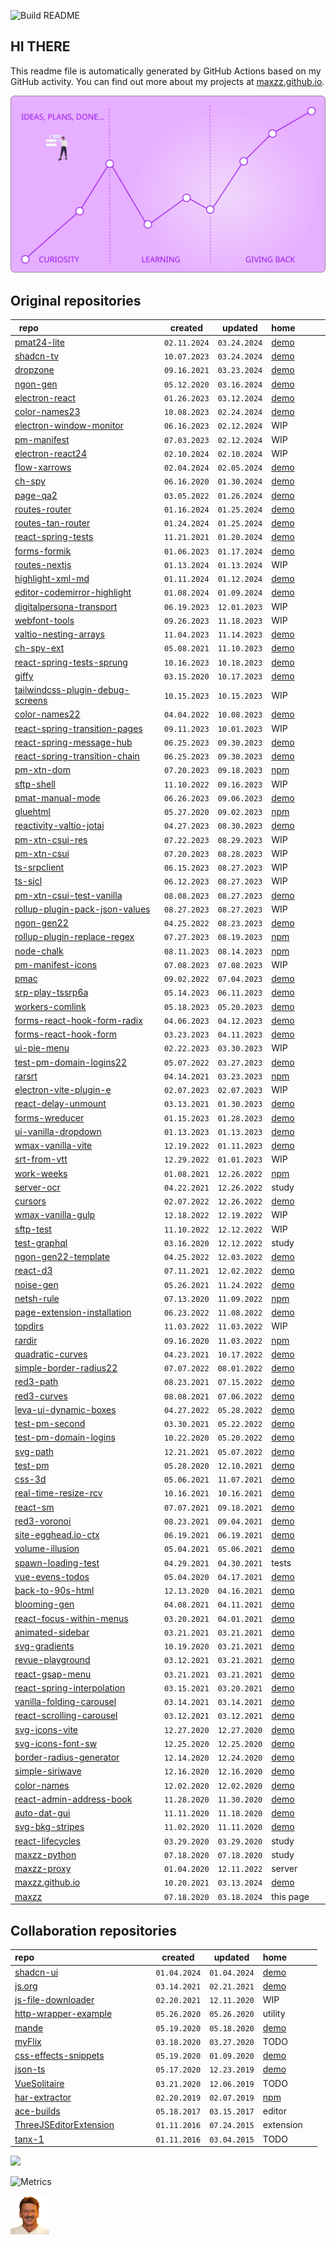 ![Build README](https://github.com/maxzz/maxzz/workflows/Build%20README/badge.svg)

## HI THERE
<!-- ![](https://raw.githubusercontent.com/maxzz/maxzz/master/src/assets/main-hi.svg) -->
This readme file is automatically generated by GitHub Actions based on my GitHub activity.
You can find out more about my projects at [maxzz.github.io](https://maxzz.github.io).

![](https://raw.githubusercontent.com/maxzz/maxzz/master/src/assets/main.svg)

<!-- recent_releases starts -->

## Original repositories

repo&nbsp;&nbsp;&nbsp;&nbsp;&nbsp;&nbsp;&nbsp;&nbsp;&nbsp;&nbsp;&nbsp;&nbsp;&nbsp;&nbsp;&nbsp;&nbsp;&nbsp;&nbsp;&nbsp;&nbsp;&nbsp;&nbsp;&nbsp;&nbsp;&nbsp;&nbsp;&nbsp;&nbsp;&nbsp;&nbsp;&nbsp;&nbsp;&nbsp;&nbsp;&nbsp;&nbsp;&nbsp;&nbsp;&nbsp;&nbsp;&nbsp;&nbsp;&nbsp;&nbsp;&nbsp;&nbsp;&nbsp;&nbsp; | created | updated | home&nbsp;&nbsp;&nbsp;&nbsp;&nbsp;&nbsp;&nbsp;&nbsp;&nbsp;&nbsp;&nbsp;
-|-|-|-
[pmat24-lite](https://github.com/maxzz/pmat24-lite) | ```02.11.2024``` | ```03.24.2024``` | [demo](https://maxzz.github.io/pmat24-lite/)
[shadcn-tv](https://github.com/maxzz/shadcn-tv) | ```10.07.2023``` | ```03.24.2024``` | [demo](https://maxzz.github.io/shardcn-tv)
[dropzone](https://github.com/maxzz/dropzone) | ```09.16.2021``` | ```03.23.2024``` | [demo](https://maxzz.github.io/dropzone)
[ngon-gen](https://github.com/maxzz/ngon-gen) | ```05.12.2020``` | ```03.16.2024``` | [demo](https://maxzz.github.io/ngon-gen)
[electron-react](https://github.com/maxzz/electron-react) | ```01.26.2023``` | ```03.12.2024``` | [demo](https://maxzz.github.io/electron-react)
[color-names23](https://github.com/maxzz/color-names23) | ```10.08.2023``` | ```02.24.2024``` | [demo](https://maxzz.github.io/color-names23)
[electron-window-monitor](https://github.com/maxzz/electron-window-monitor) | ```06.16.2023``` | ```02.12.2024``` | WIP
[pm-manifest](https://github.com/maxzz/pm-manifest) | ```07.03.2023``` | ```02.12.2024``` | WIP
[electron-react24](https://github.com/maxzz/electron-react24) | ```02.10.2024``` | ```02.10.2024``` | WIP
[flow-xarrows](https://github.com/maxzz/flow-xarrows) | ```02.04.2024``` | ```02.05.2024``` | [demo](https://maxzz.github.io/flow-xarrows)
[ch-spy](https://github.com/maxzz/ch-spy) | ```06.16.2020``` | ```01.30.2024``` | [demo](https://maxzz.github.io/ch-spy/)
[page-qa2](https://github.com/maxzz/page-qa2) | ```03.05.2022``` | ```01.26.2024``` | [demo](https://maxzz.github.io/page-qa2)
[routes-router](https://github.com/maxzz/routes-router) | ```01.16.2024``` | ```01.25.2024``` | [demo](https://maxzz.github.io/routes-router)
[routes-tan-router](https://github.com/maxzz/routes-tan-router) | ```01.24.2024``` | ```01.25.2024``` | [demo](https://maxzz.github.io/routes-tan-router)
[react-spring-tests](https://github.com/maxzz/react-spring-tests) | ```11.21.2021``` | ```01.20.2024``` | [demo](https://maxzz.github.io/react-spring-tests)
[forms-formik](https://github.com/maxzz/forms-formik) | ```01.06.2023``` | ```01.17.2024``` | [demo](https://maxzz.github.io/forms-formik)
[routes-nextjs](https://github.com/maxzz/routes-nextjs) | ```01.13.2024``` | ```01.13.2024``` | WIP
[highlight-xml-md](https://github.com/maxzz/highlight-xml-md) | ```01.11.2024``` | ```01.12.2024``` | [demo](https://maxzz.github.io/highlight-xml-md)
[editor-codemirror-highlight](https://github.com/maxzz/editor-codemirror-highlight) | ```01.08.2024``` | ```01.09.2024``` | [demo](https://maxzz.github.io/editor-codemirror-highlight)
[digitalpersona-transport](https://github.com/hidglobal/digitalpersona-transport) | ```06.19.2023``` | ```12.01.2023``` | WIP
[webfont-tools](https://github.com/maxzz/webfont-tools) | ```09.26.2023``` | ```11.18.2023``` | WIP
[valtio-nesting-arrays](https://github.com/maxzz/valtio-nesting-arrays) | ```11.04.2023``` | ```11.14.2023``` | [demo](https://maxzz.github.io/valtio-nesting-arrays)
[ch-spy-ext](https://github.com/maxzz/ch-spy-ext) | ```05.08.2021``` | ```11.10.2023``` | [demo](https://github.com/maxzz/ch-spy)
[react-spring-tests-sprung](https://github.com/maxzz/react-spring-tests-sprung) | ```10.16.2023``` | ```10.18.2023``` | [demo](https://maxzz.github.io/react-spring-tests-sprung)
[giffy](https://github.com/maxzz/giffy) | ```03.15.2020``` | ```10.17.2023``` | [demo](https://maxzz.github.io/giffy)
[tailwindcss-plugin-debug-screens](https://github.com/maxzz/tailwindcss-plugin-debug-screens) | ```10.15.2023``` | ```10.15.2023``` | WIP
[color-names22](https://github.com/maxzz/color-names22) | ```04.04.2022``` | ```10.08.2023``` | [demo](https://maxzz.github.io/color-names22)
[react-spring-transition-pages](https://github.com/maxzz/react-spring-transition-pages) | ```09.11.2023``` | ```10.01.2023``` | WIP
[react-spring-message-hub](https://github.com/maxzz/react-spring-message-hub) | ```06.25.2023``` | ```09.30.2023``` | [demo](https://maxzz.github.io/react-spring-message-hub)
[react-spring-transition-chain](https://github.com/maxzz/react-spring-transition-chain) | ```06.25.2023``` | ```09.30.2023``` | [demo](https://maxzz.github.io/react-spring-transition-chain)
[pm-xtn-dom](https://github.com/maxzz/pm-xtn-dom) | ```07.20.2023``` | ```09.18.2023``` | [npm](https://www.npmjs.com/package/pm-xtn-dom)
[sftp-shell](https://github.com/maxzz/sftp-shell) | ```11.10.2022``` | ```09.16.2023``` | WIP
[pmat-manual-mode](https://github.com/maxzz/pmat-manual-mode) | ```06.26.2023``` | ```09.06.2023``` | [demo](https://maxzz.github.io/pmat-manual-mode)
[gluehtml](https://github.com/maxzz/gluehtml) | ```05.27.2020``` | ```09.02.2023``` | [npm](https://www.npmjs.com/package/gluehtml)
[reactivity-valtio-jotai](https://github.com/maxzz/reactivity-valtio-jotai) | ```04.27.2023``` | ```08.30.2023``` | [demo](https://maxzz.github.io/reactivity-valtio-jotai)
[pm-xtn-csui-res](https://github.com/maxzz/pm-xtn-csui-res) | ```07.22.2023``` | ```08.29.2023``` | WIP
[pm-xtn-csui](https://github.com/maxzz/pm-xtn-csui) | ```07.20.2023``` | ```08.28.2023``` | WIP
[ts-srpclient](https://github.com/maxzz/ts-srpclient) | ```06.15.2023``` | ```08.27.2023``` | WIP
[ts-sjcl](https://github.com/maxzz/ts-sjcl) | ```06.12.2023``` | ```08.27.2023``` | WIP
[pm-xtn-csui-test-vanilla](https://github.com/maxzz/pm-xtn-csui-test-vanilla) | ```08.08.2023``` | ```08.27.2023``` | [demo](https://maxzz.github.io/pm-xtn-csui-test-vanilla)
[rollup-plugin-pack-json-values](https://github.com/maxzz/rollup-plugin-pack-json-values) | ```08.27.2023``` | ```08.27.2023``` | WIP
[ngon-gen22](https://github.com/maxzz/ngon-gen22) | ```04.25.2022``` | ```08.23.2023``` | [demo](https://maxzz.github.io/ngon-gen22)
[rollup-plugin-replace-regex](https://github.com/maxzz/rollup-plugin-replace-regex) | ```07.27.2023``` | ```08.19.2023``` | [npm](https://www.npmjs.com/package/rollup-plugin-replace-regex)
[node-chalk](https://github.com/maxzz/node-chalk) | ```08.11.2023``` | ```08.14.2023``` | [npm](https://www.npmjs.com/package/node-chalk)
[pm-manifest-icons](https://github.com/maxzz/pm-manifest-icons) | ```07.08.2023``` | ```07.08.2023``` | WIP
[pmac](https://github.com/maxzz/pmac) | ```09.02.2022``` | ```07.04.2023``` | [demo](https://maxzz.github.io/pmac)
[srp-play-tssrp6a](https://github.com/maxzz/srp-play-tssrp6a) | ```05.14.2023``` | ```06.11.2023``` | [demo](https://maxzz.github.io/srp-play-tssrp6a)
[workers-comlink](https://github.com/maxzz/workers-comlink) | ```05.18.2023``` | ```05.20.2023``` | [demo](https://maxzz.github.io/workers-comlink)
[forms-react-hook-form-radix](https://github.com/maxzz/forms-react-hook-form-radix) | ```04.06.2023``` | ```04.12.2023``` | [demo](https://maxzz.github.io/forms-react-hook-form-radix)
[forms-react-hook-form](https://github.com/maxzz/forms-react-hook-form) | ```03.23.2023``` | ```04.11.2023``` | [demo](https://maxzz.github.io/forms-react-hook-form)
[ui-pie-menu](https://github.com/maxzz/ui-pie-menu) | ```02.22.2023``` | ```03.30.2023``` | WIP
[test-pm-domain-logins22](https://github.com/maxzz/test-pm-domain-logins22) | ```05.07.2022``` | ```03.27.2023``` | [demo](https://maxzz.github.io/test-pm-domain-logins22/)
[rarsrt](https://github.com/maxzz/rarsrt) | ```04.14.2021``` | ```03.23.2023``` | [npm](https://www.npmjs.com/package/rarsrt)
[electron-vite-plugin-e](https://github.com/maxzz/electron-vite-plugin-e) | ```02.07.2023``` | ```02.07.2023``` | WIP
[react-delay-unmount](https://github.com/maxzz/react-delay-unmount) | ```03.13.2021``` | ```01.30.2023``` | [demo](https://maxzz.github.io/react-delay-unmount)
[forms-wreducer](https://github.com/maxzz/forms-wreducer) | ```01.15.2023``` | ```01.28.2023``` | [demo](https://maxzz.github.io/forms-wreducer)
[ui-vanilla-dropdown](https://github.com/maxzz/ui-vanilla-dropdown) | ```01.13.2023``` | ```01.13.2023``` | [demo](https://maxzz.github.io/ui-vanilla-dropdown)
[wmax-vanilla-vite](https://github.com/maxzz/wmax-vanilla-vite) | ```12.19.2022``` | ```01.11.2023``` | [demo](https://maxzz.github.io/wmax-vanilla-vite)
[srt-from-vtt](https://github.com/maxzz/srt-from-vtt) | ```12.29.2022``` | ```01.01.2023``` | WIP
[work-weeks](https://github.com/maxzz/work-weeks) | ```01.08.2021``` | ```12.26.2022``` | [npm](https://www.npmjs.com/package/work-weeks)
[server-ocr](https://github.com/maxzz/server-ocr) | ```04.22.2021``` | ```12.26.2022``` | study
[cursors](https://github.com/maxzz/cursors) | ```02.07.2022``` | ```12.26.2022``` | [demo](https://maxzz.github.io/cursors)
[wmax-vanilla-gulp](https://github.com/maxzz/wmax-vanilla-gulp) | ```12.18.2022``` | ```12.19.2022``` | WIP
[sftp-test](https://github.com/maxzz/sftp-test) | ```11.10.2022``` | ```12.12.2022``` | WIP
[test-graphql](https://github.com/maxzz/test-graphql) | ```03.16.2020``` | ```12.12.2022``` | study
[ngon-gen22-template](https://github.com/maxzz/ngon-gen22-template) | ```04.25.2022``` | ```12.03.2022``` | [demo](https://maxzz.github.io/ngon-gen22)
[react-d3](https://github.com/maxzz/react-d3) | ```07.11.2021``` | ```12.02.2022``` | [demo](https://maxzz.github.io/react-d3)
[noise-gen](https://github.com/maxzz/noise-gen) | ```05.26.2021``` | ```11.24.2022``` | [demo](https://maxzz.github.io/noise-gen)
[netsh-rule](https://github.com/maxzz/netsh-rule) | ```07.13.2020``` | ```11.09.2022``` | [npm](https://www.npmjs.com/package/netsh-rule)
[page-extension-installation](https://github.com/maxzz/page-extension-installation) | ```06.23.2022``` | ```11.08.2022``` | [demo](https://maxzz.github.io/page-extension-installation)
[topdirs](https://github.com/maxzz/topdirs) | ```11.03.2022``` | ```11.03.2022``` | WIP
[rardir](https://github.com/maxzz/rardir) | ```09.16.2020``` | ```11.03.2022``` | [npm](https://www.npmjs.com/package/rardir)
[quadratic-curves](https://github.com/maxzz/quadratic-curves) | ```04.23.2021``` | ```10.17.2022``` | [demo](https://maxzz.github.io/quadratic-curves)
[simple-border-radius22](https://github.com/maxzz/simple-border-radius22) | ```07.07.2022``` | ```08.01.2022``` | [demo](https://maxzz.github.io/simple-border-radius22)
[red3-path](https://github.com/maxzz/red3-path) | ```08.23.2021``` | ```07.15.2022``` | [demo](https://maxzz.github.io/red3-path/)
[red3-curves](https://github.com/maxzz/red3-curves) | ```08.08.2021``` | ```07.06.2022``` | [demo](https://maxzz.github.io/red3-curves)
[leva-ui-dynamic-boxes](https://github.com/maxzz/leva-ui-dynamic-boxes) | ```04.27.2022``` | ```05.28.2022``` | [demo](https://maxzz.github.io/leva-ui-dynamic-boxes)
[test-pm-second](https://github.com/maxzz/test-pm-second) | ```03.30.2021``` | ```05.22.2022``` | [demo](https://maxzz.github.io/test-pm-second)
[test-pm-domain-logins](https://github.com/maxzz/test-pm-domain-logins) | ```10.22.2020``` | ```05.20.2022``` | [demo](https://maxzz.github.io/test-pm-domain-logins/)
[svg-path](https://github.com/maxzz/svg-path) | ```12.21.2021``` | ```05.07.2022``` | [demo](https://maxzz.github.io/svg-path)
[test-pm](https://github.com/maxzz/test-pm) | ```05.28.2020``` | ```12.10.2021``` | [demo](https://maxzz.github.io/test-pm/)
[css-3d](https://github.com/maxzz/css-3d) | ```05.06.2021``` | ```11.07.2021``` | [demo](https://maxzz.github.io/css-3d)
[real-time-resize-rcv](https://github.com/maxzz/real-time-resize-rcv) | ```10.16.2021``` | ```10.16.2021``` | [demo](https://codesandbox.io/s/github/maxzz/real-time-resize-rcv)
[react-sm](https://github.com/maxzz/react-sm) | ```07.07.2021``` | ```09.18.2021``` | [demo](https://maxzz.github.io/react-sm)
[red3-voronoi](https://github.com/maxzz/red3-voronoi) | ```08.23.2021``` | ```09.04.2021``` | [demo](https://maxzz.github.io/red3-voronoi/)
[site-egghead.io-ctx](https://github.com/maxzz/site-egghead.io-ctx) | ```06.19.2021``` | ```06.19.2021``` | [demo](https://github.com/maxzz/ch-spy)
[volume-illusion](https://github.com/maxzz/volume-illusion) | ```05.04.2021``` | ```05.06.2021``` | [demo](https://maxzz.github.io/volume-illusion)
[spawn-loading-test](https://github.com/maxzz/spawn-loading-test) | ```04.29.2021``` | ```04.30.2021``` | tests
[vue-evens-todos](https://github.com/maxzz/vue-evens-todos) | ```05.04.2020``` | ```04.17.2021``` | [demo](https://codesandbox.io/s/github/maxzz/vue-evens-todos)
[back-to-90s-html](https://github.com/maxzz/back-to-90s-html) | ```12.13.2020``` | ```04.16.2021``` | [demo](https://maxzz.github.io/back-to-90s-html/)
[blooming-gen](https://github.com/maxzz/blooming-gen) | ```04.08.2021``` | ```04.11.2021``` | [demo](https://maxzz.github.io/blooming-gen)
[react-focus-within-menus](https://github.com/maxzz/react-focus-within-menus) | ```03.20.2021``` | ```04.01.2021``` | [demo](https://maxzz.github.io/react-focus-within-menus/)
[animated-sidebar](https://github.com/maxzz/animated-sidebar) | ```03.21.2021``` | ```03.21.2021``` | [demo](https://maxzz.github.io/animated-sidebar)
[svg-gradients](https://github.com/maxzz/svg-gradients) | ```10.19.2020``` | ```03.21.2021``` | [demo](https://maxzz.github.io/svg-gradients)
[revue-playground](https://github.com/maxzz/revue-playground) | ```03.12.2021``` | ```03.21.2021``` | [demo](https://maxzz.github.io/revue-playground/)
[react-gsap-menu](https://github.com/maxzz/react-gsap-menu) | ```03.21.2021``` | ```03.21.2021``` | [demo](https://maxzz.github.io/react-gsap-menu)
[react-spring-interpolation](https://github.com/maxzz/react-spring-interpolation) | ```03.15.2021``` | ```03.20.2021``` | [demo](https://maxzz.github.io/react-spring-interpolation)
[vanilla-folding-carousel](https://github.com/maxzz/vanilla-folding-carousel) | ```03.14.2021``` | ```03.14.2021``` | [demo](https://maxzz.github.io/vanilla-folding-carousel/)
[react-scrolling-carousel](https://github.com/maxzz/react-scrolling-carousel) | ```03.12.2021``` | ```03.12.2021``` | [demo](https://maxzz.github.io/react-scrolling-carousel)
[svg-icons-vite](https://github.com/maxzz/svg-icons-vite) | ```12.27.2020``` | ```12.27.2020``` | [demo](https://maxzz.github.io/svg-icons-vite)
[svg-icons-font-sw](https://github.com/maxzz/svg-icons-font-sw) | ```12.25.2020``` | ```12.25.2020``` | [demo](https://maxzz.github.io/svg-icons-font-sw)
[border-radius-generator](https://github.com/maxzz/border-radius-generator) | ```12.14.2020``` | ```12.24.2020``` | [demo](https://maxzz.github.io/border-radius-generator)
[simple-siriwave](https://github.com/maxzz/simple-siriwave) | ```12.16.2020``` | ```12.16.2020``` | [demo](https://maxzz.github.io/simple-siriwave)
[color-names](https://github.com/maxzz/color-names) | ```12.02.2020``` | ```12.02.2020``` | [demo](https://maxzz.github.io/color-names)
[react-admin-address-book](https://github.com/maxzz/react-admin-address-book) | ```11.28.2020``` | ```11.30.2020``` | [demo](https://maxzz.github.io/react-admin-address-book)
[auto-dat-gui](https://github.com/maxzz/auto-dat-gui) | ```11.11.2020``` | ```11.18.2020``` | [demo](https://maxzz.github.io/auto-dat-gui/)
[svg-bkg-stripes](https://github.com/maxzz/svg-bkg-stripes) | ```11.02.2020``` | ```11.11.2020``` | [demo](https://maxzz.github.io/svg-bkg-stripes)
[react-lifecycles](https://github.com/maxzz/react-lifecycles) | ```03.29.2020``` | ```03.29.2020``` | study
[maxzz-python](https://github.com/maxzz/maxzz-python) | ```07.18.2020``` | ```07.18.2020``` | study
[maxzz-proxy](https://github.com/maxzz/maxzz-proxy) | ```01.04.2020``` | ```12.11.2022``` | server
[maxzz.github.io](https://github.com/maxzz/maxzz.github.io) | ```10.20.2021``` | ```03.13.2024``` | [demo](https://maxzz.github.io)
[maxzz](https://github.com/maxzz/maxzz) | ```07.18.2020``` | ```03.18.2024``` | this page

## Collaboration repositories

repo&nbsp;&nbsp;&nbsp;&nbsp;&nbsp;&nbsp;&nbsp;&nbsp;&nbsp;&nbsp;&nbsp;&nbsp;&nbsp;&nbsp;&nbsp;&nbsp;&nbsp;&nbsp;&nbsp;&nbsp;&nbsp;&nbsp;&nbsp;&nbsp;&nbsp;&nbsp;&nbsp;&nbsp;&nbsp;&nbsp;&nbsp;&nbsp;&nbsp;&nbsp;&nbsp;&nbsp;&nbsp;&nbsp;&nbsp;&nbsp;&nbsp;&nbsp;&nbsp;&nbsp;&nbsp;&nbsp;&nbsp;&nbsp; | created | updated | home&nbsp;&nbsp;&nbsp;&nbsp;&nbsp;&nbsp;&nbsp;&nbsp;&nbsp;&nbsp;&nbsp;
-|-|-|-
[shadcn-ui](https://github.com/maxzz/shadcn-ui) | ```01.04.2024``` | ```01.04.2024``` | [demo](https://ui.shadcn.com)
[js.org](https://github.com/maxzz/js.org) | ```03.14.2021``` | ```02.21.2021``` | [demo](https://js.org)
[js-file-downloader](https://github.com/maxzz/js-file-downloader) | ```02.20.2021``` | ```12.11.2020``` | WIP
[http-wrapper-example](https://github.com/maxzz/http-wrapper-example) | ```05.26.2020``` | ```05.26.2020``` | utility
[mande](https://github.com/maxzz/mande) | ```05.19.2020``` | ```05.18.2020``` | [demo](https://posva.net/mande/)
[myFlix](https://github.com/maxzz/myFlix) | ```03.18.2020``` | ```03.27.2020``` | TODO
[css-effects-snippets](https://github.com/maxzz/css-effects-snippets) | ```05.19.2020``` | ```01.09.2020``` | [demo](https://emilkowalski.github.io/css-effects-snippets/)
[json-ts](https://github.com/maxzz/json-ts) | ```05.17.2020``` | ```12.23.2019``` | [demo](https://shakyshane.github.io/json-ts/)
[VueSolitaire](https://github.com/maxzz/VueSolitaire) | ```03.21.2020``` | ```12.06.2019``` | TODO
[har-extractor](https://github.com/maxzz/har-extractor) | ```02.20.2019``` | ```02.07.2019``` | [npm](https://www.npmjs.com/package/har-extractor)
[ace-builds](https://github.com/maxzz/ace-builds) | ```05.18.2017``` | ```03.15.2017``` | editor
[ThreeJSEditorExtension](https://github.com/maxzz/ThreeJSEditorExtension) | ```01.11.2016``` | ```07.24.2015``` | extension
[tanx-1](https://github.com/maxzz/tanx-1) | ```01.11.2016``` | ```03.04.2015``` | TODO
<!-- recent_releases ends -->

![](https://komarev.com/ghpvc/?username=maxzz&color=brightgreen)

<!-- https://github.com/lowlighter/metrics -->
![Metrics](https://metrics.lecoq.io/maxzz?template=classic&base.header=0&base.activity=0&base.community=0&base.repositories=0&base.metadata=0&isocalendar=1&base=header%2C%20activity%2C%20community%2C%20repositories%2C%20metadata&base.indepth=false&base.hireable=false&base.skip=false&isocalendar=false&isocalendar.duration=full-year&config.timezone=America%2FLos_Angeles)

![](https://raw.githubusercontent.com/maxzz/maxzz/master/src/assets/maxz-128.png)
<!-- ![](https://avatars.githubusercontent.com/maxzz?s=150&v=1) -->

<!-- TODO: https://githubmemory.com/@maxzz -->
